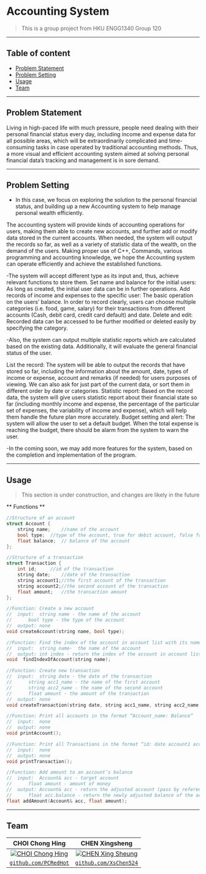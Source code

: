 # Accounting System

> This is a group project from HKU ENGG1340 Group 120

---

## Table of content

- [Problem Statement](#problem-statement)
- [Problem Setting](#problem-setting)
- [Usage](#usage)
- [Team](#team)

---

## Problem Statement

Living in high-paced life with much pressure, people need dealing with their personal financial status every day, including income and expense data for all possible areas, which will be extraordinarily complicated and time-consuming tasks in case operated by traditional accounting methods. Thus, a more visual and efficient accounting system aimed at solving personal financial data’s tracking and management is in sore demand.

---

## Problem Setting

- In this case, we focus on exploring the solution to the personal financial status, and building up a new Accounting system to help manage personal wealth efficiently.

The accounting system will provide kinds of accounting operations for users, making them able to create new accounts, and further add or modify data stored in the current accounts. When needed, the system will output the records so far, as well as a variety of statistic data of the wealth, on the demand of the users. Making proper use of C++, Commands, various programming and accounting knowledge, we hope the Accounting system can operate efficiently and achieve the established functions.

-The system will accept different type as its input and, thus, achieve relevant functions to store them.
Set name and balance for the initial users: As long as created, the initial user data can be in further operations.
Add records of income and expenses to the specific user: The basic operation on the users’ balance. In order to record clearly, users can choose multiple categories (i.e. food, game, salary) for their transactions from different accounts (Cash, debit card, credit card default) and date.
Delete and edit: Recorded data can be accessed to be further modified or deleted easily by specifying the category.

-Also, the system can output multiple statistic reports which are calculated based on the existing data. Additionally, it will evaluate the general financial status of the user.

List the record: The system will be able to output the records that have stored so far, including the information about the amount, date, types of income or expense, account and remarks (if needed) for users purposes of viewing. We can also ask for just part of the current data, or sort them in different order by date or categories.
Statistic report: Based on the record data, the system will give users statistic report about their financial state so far (including monthly income and expense, the percentage of the particular set of expenses, the variability of income and expense), which will help them handle the future plan more accurately.
Budget setting and alert: The system will allow the user to set a default budget. When the total expense is reaching the budget, there should be alarm from the system to warn the user.

-In the coming soon, we may add more features for the system, based on the completion and implementation of the program.


---

## Usage

> This section is under construction, and changes are likely in the future

** Functions **
```C++
//Structure of an account
struct Account {
 	string name; 	//name of the account
 	bool type; 	//type of the account, true for debit account, false for credit account
 	float balance; 	// balance of the account
};

//Structure of a transaction
struct Transaction {
 	int id;		//id of the transaction
	string date;	//date of the transaction
	string account1;//the first account of the transaction
	string account2;//the second account of the transaction
	float amount;	//the transaction amount
};

//Function: Create a new account
//	input: 	string name - the name of the account
//		bool type - the type of the account
//	output:	none
void createAccount(string name, bool type);

//Function: Find the index of the account in account list with its name
//	input:	string name-  the name of the account
//	output:	int index - return the index of the account in account list
void  findIndexOfAccount(string name);

//Function: Create new transaction
//	input:	string date - the date of the transaction
//		string acc1_name - the name of the first account
//		string acc2_name - the name of the second account
//		float amount - the amount of the transaction
//	output:	none
void createTransaction(string date, string acc1_name, string acc2_name, float amount);

//Function: Print all accounts in the format “Account_name: Balance”
//	input:	none
//	output:	none
void printAccount();

//Function: Print all Transactions in the format “id: date account1 account2 amount”
//	input:	none
//	output:	none
void printTransaction();

//Function: Add amount to an account’s balance
//	input:	Account& acc - target account
//		float amount - amount of money
//	output:	Account& acc - return the adjusted account (pass by reference)
//		float acc.balance - return the newly adjusted balance of the account
float addAmount(Account& acc, float amount);
```

---

## Team

| **CHOI Chong Hing** | **CHEN Xingsheng** | 
| :---: |:---:|
| [![CHOI Chong Hing](https://i.imgur.com/elZNX0z.jpg)](https://github.com/PCRedHot)    | [![CHEN Xing Sheung](https://i.imgur.com/xasWEFT.jpg)](https://github.com/XsChen524) | 
| <a href="https://github.com/PCRedHot" target="_blank">`github.com/PCRedHot`</a> | <a href="https://github.com/XsChen524" target="_blank">`github.com/XsChen524`</a> | 
